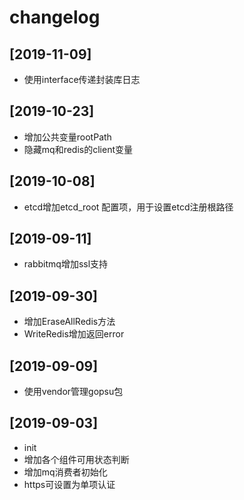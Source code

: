 # changelog

## [2019-11-09]

- 使用interface传递封装库日志

## [2019-10-23]

- 增加公共变量rootPath
- 隐藏mq和redis的client变量

## [2019-10-08]

- etcd增加etcd_root 配置项，用于设置etcd注册根路径

## [2019-09-11]

- rabbitmq增加ssl支持

## [2019-09-30]

- 增加EraseAllRedis方法
- WriteRedis增加返回error

## [2019-09-09]

- 使用vendor管理gopsu包

## [2019-09-03]

- init
- 增加各个组件可用状态判断
- 增加mq消费者初始化
- https可设置为单项认证
